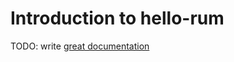 # Introduction to hello-rum

TODO: write [great documentation](http://jacobian.org/writing/what-to-write/)
